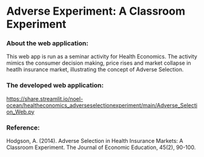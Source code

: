 # Adverse Experiment: A Classroom Experiment

### About the web application:
This web app is run as a seminar activity for Health Economics. The activity mimics the consumer decision making, price rises and market collapse in heatlh insurance market, illustrating the concept of Adverse Selection.

### The developed web application: 
https://share.streamlit.io/noel-ocean/healtheconomics_adverseselectionexperiment/main/Adverse_Selection_Web.py

### Reference:
Hodgson, A. (2014). Adverse Selection in Health Insurance Markets: A Classroom Experiment. The Journal of Economic Education, 45(2), 90-100.